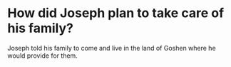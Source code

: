 # How did Joseph plan to take care of his family?

Joseph told his family to come and live in the land of Goshen where he would provide for them.
